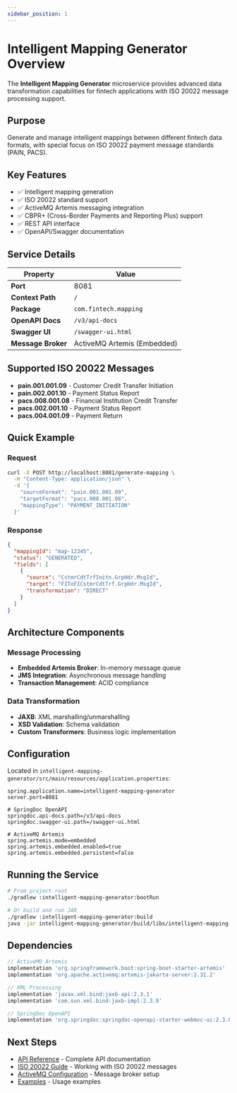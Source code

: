 ```yaml
---
sidebar_position: 1
---
```


# Intelligent Mapping Generator Overview

The **Intelligent Mapping Generator** microservice provides advanced data transformation capabilities for fintech applications with ISO 20022 message processing support.

## Purpose

Generate and manage intelligent mappings between different fintech data formats, with special focus on ISO 20022 payment message standards (PAIN, PACS).

## Key Features

- ✅ Intelligent mapping generation
- ✅ ISO 20022 standard support
- ✅ ActiveMQ Artemis messaging integration
- ✅ CBPR+ (Cross-Border Payments and Reporting Plus) support
- ✅ REST API interface
- ✅ OpenAPI/Swagger documentation

## Service Details

| Property | Value |
|----------|-------|
| **Port** | 8081 |
| **Context Path** | `/` |
| **Package** | `com.fintech.mapping` |
| **OpenAPI Docs** | `/v3/api-docs` |
| **Swagger UI** | `/swagger-ui.html` |
| **Message Broker** | ActiveMQ Artemis (Embedded) |

## Supported ISO 20022 Messages

- **pain.001.001.09** - Customer Credit Transfer Initiation
- **pain.002.001.10** - Payment Status Report
- **pacs.008.001.08** - Financial Institution Credit Transfer
- **pacs.002.001.10** - Payment Status Report
- **pacs.004.001.09** - Payment Return

## Quick Example

### Request
```bash
curl -X POST http://localhost:8081/generate-mapping \
  -H "Content-Type: application/json" \
  -d '{
    "sourceFormat": "pain.001.001.09",
    "targetFormat": "pacs.008.001.08",
    "mappingType": "PAYMENT_INITIATION"
  }'
```

### Response
```json
{
  "mappingId": "map-12345",
  "status": "GENERATED",
  "fields": [
    {
      "source": "CstmrCdtTrfInitn.GrpHdr.MsgId",
      "target": "FIToFICstmrCdtTrf.GrpHdr.MsgId",
      "transformation": "DIRECT"
    }
  ]
}
```

## Architecture Components

### Message Processing
- **Embedded Artemis Broker**: In-memory message queue
- **JMS Integration**: Asynchronous message handling
- **Transaction Management**: ACID compliance

### Data Transformation
- **JAXB**: XML marshalling/unmarshalling
- **XSD Validation**: Schema validation
- **Custom Transformers**: Business logic implementation

## Configuration

Located in `intelligent-mapping-generator/src/main/resources/application.properties`:

```properties
spring.application.name=intelligent-mapping-generator
server.port=8081

# SpringDoc OpenAPI
springdoc.api-docs.path=/v3/api-docs
springdoc.swagger-ui.path=/swagger-ui.html

# ActiveMQ Artemis
spring.artemis.mode=embedded
spring.artemis.embedded.enabled=true
spring.artemis.embedded.persistent=false
```

## Running the Service

```bash
# From project root
./gradlew :intelligent-mapping-generator:bootRun

# Or build and run JAR
./gradlew :intelligent-mapping-generator:build
java -jar intelligent-mapping-generator/build/libs/intelligent-mapping-generator-0.0.1-SNAPSHOT.jar
```

## Dependencies

```gradle
// ActiveMQ Artemis
implementation 'org.springframework.boot:spring-boot-starter-artemis'
implementation 'org.apache.activemq:artemis-jakarta-server:2.31.2'

// XML Processing
implementation 'javax.xml.bind:jaxb-api:2.3.1'
implementation 'com.sun.xml.bind:jaxb-impl:2.3.9'

// SpringDoc OpenAPI
implementation 'org.springdoc:springdoc-openapi-starter-webmvc-ui:2.3.0'
```

## Next Steps

- [API Reference](/docs/intelligent-mapping-generator/api) - Complete API documentation
- [ISO 20022 Guide](/docs/guides/iso20022) - Working with ISO 20022 messages
- [ActiveMQ Configuration](/docs/intelligent-mapping-generator/artemis) - Message broker setup
- [Examples](/docs/intelligent-mapping-generator/examples) - Usage examples
